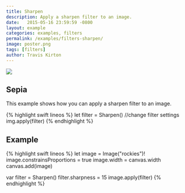 ```yaml
---
title: Sharpen
description: Apply a sharpen filter to an image.
date:   2015-05-16 23:59:59 -0800
layout: example
categories: examples, filters
permalink: /examples/filters-sharpen/
image: poster.png
tags: [filters]
author: Travis Kirton
---
```

![](Sharpen.png)

## Sepia
This example shows how you can apply a sharpen filter to an image.

{% highlight swift lineos %}
let filter = Sharpen()
//change filter settings
img.apply(filter)
{% endhighlight %}

## Example
{% highlight swift lineos %}
let image = Image("rockies")!
image.constrainsProportions = true
image.width = canvas.width
canvas.add(image)

var filter = Sharpen()
filter.sharpness = 15
image.apply(filter)
{% endhighlight %}
